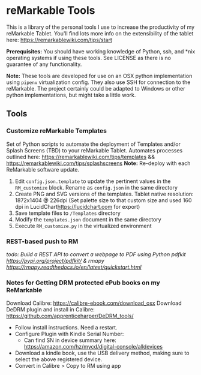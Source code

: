 # reMarkable Tools

This is a library of the personal tools I use to increase the productivity of my reMarkable Tablet. You'll find lots more info on the extensibility of the tablet here:  <https://remarkablewiki.com/tips/start>

**Prerequisites:** You should have working knowledge of Python, ssh, and *nix operating systems if using these tools. See LICENSE as there is no guarantee of any functionality.

**Note:** These tools are developed for use on an OSX python implementation using `pipenv` virtualization config. They also use SSH for connection to the reMarkable. The project certainly could be adapted to Windows or other python implementations, but might take a little work.

## Tools

### Customize reMarkable Templates

Set of Python scripts to automate the deployment of Templates and/or Splash Screens (TBD) to your reMarkable Tablet. Automates processes outlined here: <https://remarkablewiki.com/tips/templates> && <https://remarkablewiki.com/tips/splashscreens>
**Note:** Re-deploy with each ReMarkable software update.

1. Edit `config.json.template` to update the pertinent values in the `RM_customize` block. Rename as `config.json` in the same directory
2. Create PNG and SVG versions of the templates. Tablet native resolution: 1872x1404 @ 226dpi (Set palette size to that custom size and used 160 dpi in LucidChart<https://lucidchart.com> for export)
3. Save template files to `/Templates` directory
4. Modify the `templates.json` document in the same directory
5. Execute `RM_customize.py` in the virtualized environment

### REST-based push to RM

_todo: Build a REST API to convert a webpage to PDF using Python pdfkit <https://pypi.org/project/pdfkit/> & rmapy <https://rmapy.readthedocs.io/en/latest/quickstart.html>_

### Notes for Getting DRM protected ePub books on my ReMarkable

Download Calibre: <https://calibre-ebook.com/download_osx>
Download DeDRM plugin and install in Calibre: <https://github.com/apprenticeharper/DeDRM_tools/>

- Follow install instructions. Need a restart.
- Configure Plugin with Kindle Serial Number:
  - Can find SN in device summary here: <https://amazon.com/hz/mycd/digital-console/alldevices>
- Download a kindle book, use the USB delivery method, making sure to select the above registered device.
- Convert in Calibre > Copy to RM using app
